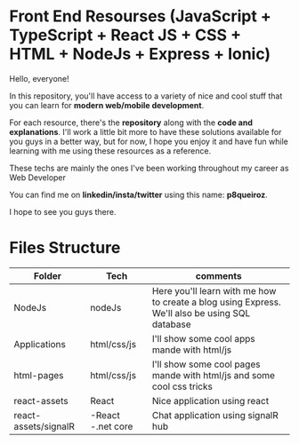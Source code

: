 # Front End Resourses (JavaScript + TypeScript + React JS + CSS + HTML + NodeJs + Express + Ionic)

Hello, everyone! 


In this repository, you'll have access to a variety of nice and cool stuff that you can learn for **modern web/mobile development**. 

 For each resource, there's the **repository** along with the **code and explanations**. I'll work a little bit more to have these solutions available for you guys in a better way, but for now, I hope you enjoy it and have fun while learning with me using these resources as a reference. 

These techs are mainly the ones I've been working throughout my career as Web Developer
 
You can find me on **linkedin/insta/twitter** using this name: **p8queiroz**.

 I hope to see you guys there.

# Files Structure


|Folder| Tech | comments
|--|--|--|
|NodeJs|nodeJs|Here you'll learn with me how to create a blog using Express. We'll also be using SQL database |
|Applications|html/css/js|I'll show some cool apps mande with html/js|
|html-pages|html/css/js|I'll show some cool pages mande with html/js and some cool css tricks|
|react-assets|React|Nice application using react|
|react-assets/signalR| -React -.net core |Chat application using signalR hub|



